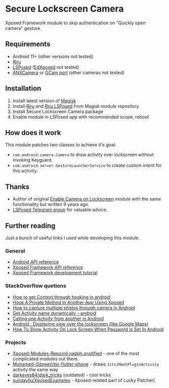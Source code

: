 # Secure Lockscreen Camera

Xposed Framework module to skip authentication on \"Quickly open camera\" gesture.

## Requirements

* Android 11+ (other versions not tested)
* [Riru](https://github.com/RikkaApps/Riru)
* [LSPosed](https://github.com/LSPosed/LSPosed) ([EdXposed](https://github.com/ElderDrivers/EdXposed) not tested)
* [ANXCamera](https://github.com/XEonAX/ANXCamera10) or [GCam port](https://www.celsoazevedo.com/files/android/google-camera/) (other cameras not tested)

## Installation

1. Install latest version of [Magisk](https://github.com/topjohnwu/Magisk)
2. Install [Riru](https://github.com/Magisk-Modules-Repo/riru-core) and [Riru LSPosed](https://github.com/Magisk-Modules-Repo/riru_lsposed) from Magisk module repository
3. Install Secure Lockscreen Camera package
4. Enable module in LSPosed app with recommended scope, reboot

## How does it work

This module patches two classes to achieve it's goal:

* `com.android.camera.Camera` to draw activity over lockscreen without invoking Keyguard.
* `com.android.server.GestureLauncherService` to create custom intent for this activity.

## Thanks

* Author of original [Enable Camera on Lockscreen]() module with the same functionality but written 9 years ago. 
* [LSPosed Telegram group](https://t.me/joinchat/Rtn1JXdFWlFclzIM) for valuable advice.

## Further reading

Just a bunch of useful links I used while developing this module.

### General

* [Android API reference](https://developer.android.com/reference/)
* [Xposed Framework API reference](https://api.xposed.info/reference/packages.html)
* [Xposed Framework development tutorial](https://github.com/rovo89/XposedBridge/wiki/Development-tutorial)

### StackOverflow quetions
* [How to get Context through hooking in android](https://stackoverflow.com/questions/28059264/how-to-get-context-through-hooking-in-android)
* [Hook A Private Method In Another App Using Xposed](https://stackoverflow.com/questions/37259755/hook-a-private-method-in-another-app-using-xposed)
* [How to capture multiple photos through camera in Android](https://stackoverflow.com/questions/26137731/how-to-capture-multiple-photos-through-camera-in-android)
* [Get Activity name dynamically - android](https://stackoverflow.com/questions/10628152/get-activity-name-dynamically-android)
* [Calling one Activity from another in Android](https://stackoverflow.com/questions/5152564/calling-one-activity-from-another-in-android)
* [Android : Displaying view over the lockscreen (like Google Maps)](https://stackoverflow.com/questions/60732308/android-displaying-view-over-the-lockscreen-like-google-maps)
* [How To Show Activity On Lock Screen When Password Is Set In Android](https://stackoverflow.com/questions/65809352/how-to-show-activity-on-lock-screen-when-password-is-set-in-android)

### Projects
* [Xposed-Modules-Repo/nil.nadph.qnotified](https://github.com/Xposed-Modules-Repo/nil.nadph.qnotified) - one of the most complicated modules out there.
* [Mohamed-Gibreel/jitsi-flutter-phone](https://github.com/Mohamed-Gibreel/jitsi-flutter-phone) - draws `JitsiMeetPluginActivity` activity the same way
* [darkeyes84/dark_tricks](https://github.com/darkeyes84/dark_tricks) (outdated) - cool tricks
* [sundayliu/XposedExamples](https://github.com/sundayliu/XposedExamples) - Xposed-related part of Lucky Patcher)
